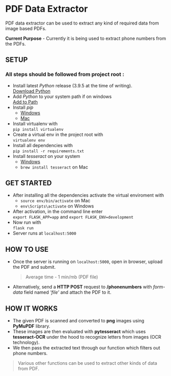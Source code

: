 # PDF Data Extractor

PDF data extractor can be used to extract any kind of required data from image based PDFs.

**Current Purpose** - Currently it is being used to extract phone numbers from the PDFs.

## SETUP

### All steps should be followed from project root :

- Install latest _Python_ release (3.9.5 at the time of writing).  
  [Download Python](https://www.python.org/downloads/)
- Add _Python_ to your system path if on windows  
  [Add to Path ](https://www.educative.io/edpresso/how-to-add-python-to-path-variable-in-windows)
- Install _pip_
  - [Windows](https://phoenixnap.com/kb/install-pip-windows)
  - [Mac](https://stackoverflow.com/questions/17271319/how-do-i-install-pip-on-macos-or-os-x)
- Install virtualenv with  
   `pip install virtualenv`
- Create a virtual env in the project root with  
  `virtualenv env`
- Install all dependencies with  
  `pip install -r requirements.txt`
- Install _tesseract_ on your system
  - [Windows](https://stackoverflow.com/questions/46140485/tesseract-installation-in-windows)
  - `brew install tesseract` on Mac

## GET STARTED

- After installing all the dependencies activate the virtual enviroment with
  - `source env/bin/activate` on Mac
  - `env\Scripts\activate` on Windows
- After activation, in the command line enter  
  `export FLASK_APP=app` and `export FLASK_ENV=development`
- Now run with  
  `flask run`
- Server runs at `localhost:5000`

## HOW TO USE

- Once the server is running on `localhost:5000`, open in browser, upload the PDF and submit.
  > Average time - 1 min/mb (PDF file)
- Alternatively, send a **HTTP POST** request to **/phonenumbers** with _form-data_ field named _'file'_ and attach the PDF to it.

## HOW IT WORKS

- The given PDF is scanned and converted to **png** images using **PyMuPDF** library.
- These images are then evaluated with **pytesseract** which uses **tesseract-OCR** under the hood to recognize letters from images (OCR technology).
- We then pass the extracted text through our function which filters out phone numbers.

> Various other functions can be used to extract other kinds of data from PDF.
